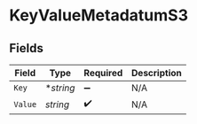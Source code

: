 # KeyValueMetadatumS3


## Fields

| Field              | Type               | Required           | Description        |
| ------------------ | ------------------ | ------------------ | ------------------ |
| `Key`              | **string*          | :heavy_minus_sign: | N/A                |
| `Value`            | *string*           | :heavy_check_mark: | N/A                |